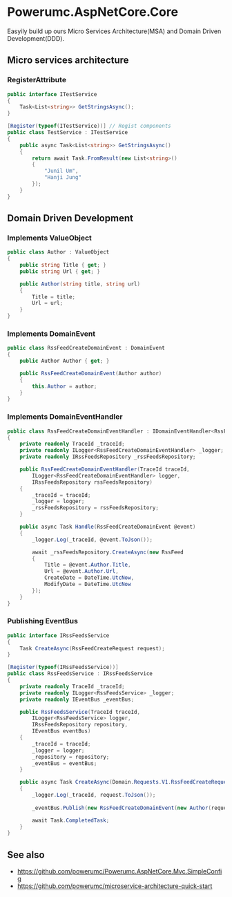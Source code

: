 # Powerumc.AspNetCore.Core

Easyily build up ours Micro Services Architecture(MSA) and Domain Driven Development(DDD).


## Micro services architecture

### RegisterAttribute

```csharp
public interface ITestService
{
    Task<List<string>> GetStringsAsync();
}

[Register(typeof(ITestService))] // Regist components
public class TestService : ITestService
{
    public async Task<List<string>> GetStringsAsync()
    {
        return await Task.FromResult(new List<string>()
        {
            "Junil Um",
            "Hanji Jung"
        });
    }
}
```


## Domain Driven Development

### Implements ValueObject
```csharp
public class Author : ValueObject
{
    public string Title { get; }
    public string Url { get; }

    public Author(string title, string url)
    {
        Title = title;
        Url = url;
    }
}
```

### Implements DomainEvent

```csharp
public class RssFeedCreateDomainEvent : DomainEvent
{
    public Author Author { get; }

    public RssFeedCreateDomainEvent(Author author)
    {
        this.Author = author;
    }
}
```


### Implements DomainEventHandler
```csharp
public class RssFeedCreateDomainEventHandler : IDomainEventHandler<RssFeedCreateDomainEvent>
{
    private readonly TraceId _traceId;
    private readonly ILogger<RssFeedCreateDomainEventHandler> _logger;
    private readonly IRssFeedsRepository _rssFeedsRepository;

    public RssFeedCreateDomainEventHandler(TraceId traceId,
        ILogger<RssFeedCreateDomainEventHandler> logger,
        IRssFeedsRepository rssFeedsRepository)
    {
        _traceId = traceId;
        _logger = logger;
        _rssFeedsRepository = rssFeedsRepository;
    }

    public async Task Handle(RssFeedCreateDomainEvent @event)
    {
        _logger.Log(_traceId, @event.ToJson());

        await _rssFeedsRepository.CreateAsync(new RssFeed
        {
            Title = @event.Author.Title,
            Url = @event.Author.Url,
            CreateDate = DateTime.UtcNow,
            ModifyDate = DateTime.UtcNow
        });
    }
}
```


### Publishing EventBus

```csharp
public interface IRssFeedsService
{
    Task CreateAsync(RssFeedCreateRequest request);
}

[Register(typeof(IRssFeedsService))]
public class RssFeedsService : IRssFeedsService
{
    private readonly TraceId _traceId;
    private readonly ILogger<RssFeedsService> _logger;
    private readonly IEventBus _eventBus;

    public RssFeedsService(TraceId traceId,
        ILogger<RssFeedsService> logger,
        IRssFeedsRepository repository,
        IEventBus eventBus)
    {
        _traceId = traceId;
        _logger = logger;
        _repository = repository;
        _eventBus = eventBus;
    }

    public async Task CreateAsync(Domain.Requests.V1.RssFeedCreateRequest request)
    {
        _logger.Log(_traceId, request.ToJson());
        
        _eventBus.Publish(new RssFeedCreateDomainEvent(new Author(request.Title, request.Url)));

        await Task.CompletedTask;
    }
}
```


## See also
- https://github.com/powerumc/Powerumc.AspNetCore.Mvc.SimpleConfig
- https://github.com/powerumc/microservice-architecture-quick-start